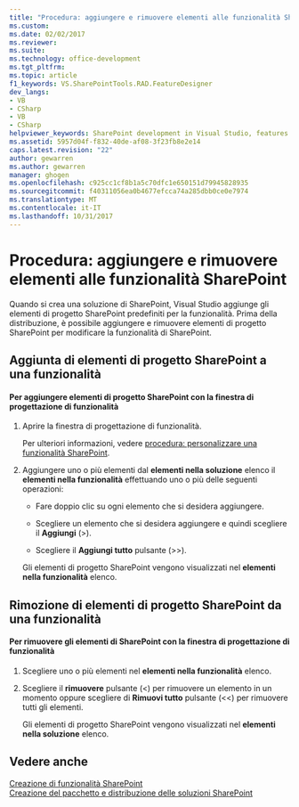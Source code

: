 ```yaml
---
title: "Procedura: aggiungere e rimuovere elementi alle funzionalità SharePoint | Documenti Microsoft"
ms.custom: 
ms.date: 02/02/2017
ms.reviewer: 
ms.suite: 
ms.technology: office-development
ms.tgt_pltfrm: 
ms.topic: article
f1_keywords: VS.SharePointTools.RAD.FeatureDesigner
dev_langs:
- VB
- CSharp
- VB
- CSharp
helpviewer_keywords: SharePoint development in Visual Studio, features
ms.assetid: 5957d04f-f832-40de-af08-3f23fb8e2e14
caps.latest.revision: "22"
author: gewarren
ms.author: gewarren
manager: ghogen
ms.openlocfilehash: c925cc1cf8b1a5c70dfc1e650151d79945828935
ms.sourcegitcommit: f40311056ea0b4677efcca74a285dbb0ce0e7974
ms.translationtype: MT
ms.contentlocale: it-IT
ms.lasthandoff: 10/31/2017
---
```

# <a name="how-to-add-and-remove-items-to-sharepoint-features"></a>Procedura: aggiungere e rimuovere elementi alle funzionalità SharePoint
  Quando si crea una soluzione di SharePoint, Visual Studio aggiunge gli elementi di progetto SharePoint predefiniti per la funzionalità. Prima della distribuzione, è possibile aggiungere e rimuovere elementi di progetto SharePoint per modificare la funzionalità di SharePoint.  
  
## <a name="adding-sharepoint-project-items-to-a-feature"></a>Aggiunta di elementi di progetto SharePoint a una funzionalità  
  
#### <a name="to-add-sharepoint-project-items-with-the-feature-designer"></a>Per aggiungere elementi di progetto SharePoint con la finestra di progettazione di funzionalità  
  
1.  Aprire la finestra di progettazione di funzionalità.  
  
     Per ulteriori informazioni, vedere [procedura: personalizzare una funzionalità SharePoint](../sharepoint/how-to-customize-a-sharepoint-feature.md).  
  
2.  Aggiungere uno o più elementi dal **elementi nella soluzione** elenco il **elementi nella funzionalità** effettuando uno o più delle seguenti operazioni:  
  
    -   Fare doppio clic su ogni elemento che si desidera aggiungere.  
  
    -   Scegliere un elemento che si desidera aggiungere e quindi scegliere il **Aggiungi** (>).  
  
    -   Scegliere il **Aggiungi tutto** pulsante (>>).  
  
     Gli elementi di progetto SharePoint vengono visualizzati nel **elementi nella funzionalità** elenco.  
  
## <a name="removing-sharepoint-project-items-from-a-feature"></a>Rimozione di elementi di progetto SharePoint da una funzionalità  
  
#### <a name="to-remove-sharepoint-items-with-the-feature-designer"></a>Per rimuovere gli elementi di SharePoint con la finestra di progettazione di funzionalità  
  
1.  Scegliere uno o più elementi nel **elementi nella funzionalità** elenco.  
  
2.  Scegliere il **rimuovere** pulsante (<) per rimuovere un elemento in un momento oppure scegliere di **Rimuovi tutto** pulsante (<<) per rimuovere tutti gli elementi.  
  
     Gli elementi di progetto SharePoint vengono visualizzati nel **elementi nella soluzione** elenco.  
  
## <a name="see-also"></a>Vedere anche  
 [Creazione di funzionalità SharePoint](../sharepoint/creating-sharepoint-features.md)   
 [Creazione del pacchetto e distribuzione delle soluzioni SharePoint](../sharepoint/packaging-and-deploying-sharepoint-solutions.md)  
  
  